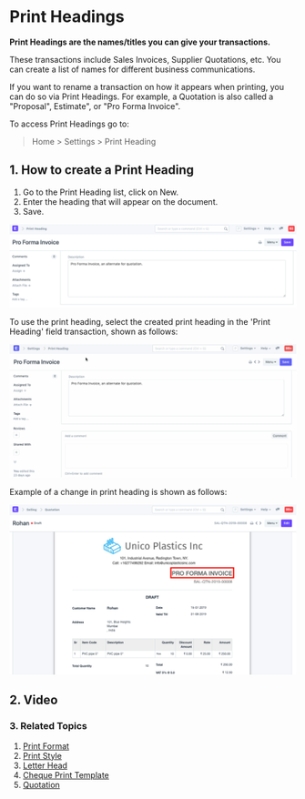 
# Print Headings


**Print Headings are the names/titles you can give your transactions.**


These transactions include Sales Invoices, Supplier Quotations, etc. You can create a list of names for different business communications.


If you want to rename a transaction on how it appears when printing, you can do so via Print Headings. For example, a Quotation is also called a "Proposal", Estimate", or "Pro Forma Invoice".


To access Print Headings go to:



> 
> Home > Settings > Print Heading
> 
> 
> 


## 1. How to create a Print Heading


1. Go to the Print Heading list, click on New.
2. Enter the heading that will appear on the document.
3. Save.


![Print Heading](/files/print-heading.png)


To use the print heading, select the created print heading in the 'Print Heading' field transaction, shown as follows:


![Using a Print Heading](/files/use-print-heading.gif)


Example of a change in print heading is shown as follows:


![Print Heading](/files/print-heading-1.png)


## 2. Video






### 3. Related Topics


1. [Print Format](/docs/en/setting-up/print/print-format)
2. [Print Style](/docs/en/setting-up/print/print-style)
3. [Letter Head](/docs/en/setting-up/print/letter-head)
4. [Cheque Print Template](/docs/en/setting-up/print/cheque-print-template)
5. [Quotation](/docs/en/selling/quotation)


